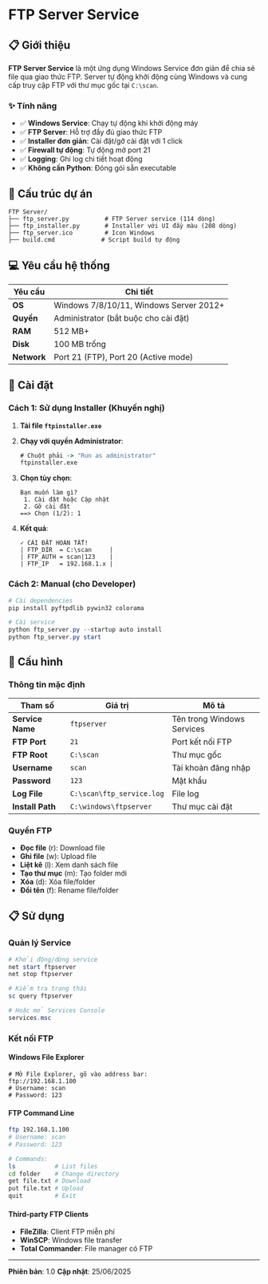 # FTP Server Service

## 📋 Giới thiệu

**FTP Server Service** là một ứng dụng Windows Service đơn giản để chia sẻ file qua giao thức FTP. Server tự động khởi động cùng Windows và cung cấp truy cập FTP với thư mục gốc tại `C:\scan`.

### ✨ Tính năng

- ✅ **Windows Service**: Chạy tự động khi khởi động máy
- ✅ **FTP Server**: Hỗ trợ đầy đủ giao thức FTP 
- ✅ **Installer đơn giản**: Cài đặt/gỡ cài đặt với 1 click
- ✅ **Firewall tự động**: Tự động mở port 21
- ✅ **Logging**: Ghi log chi tiết hoạt động
- ✅ **Không cần Python**: Đóng gói sẵn executable

## 📁 Cấu trúc dự án

```
FTP Server/
├── ftp_server.py          # FTP Server service (114 dòng)
├── ftp_installer.py       # Installer với UI đầy màu (208 dòng)  
├── ftp_server.ico         # Icon Windows
├── build.cmd             # Script build tự động
```

## 💻 Yêu cầu hệ thống

| Yêu cầu | Chi tiết |
|---------|----------|
| **OS** | Windows 7/8/10/11, Windows Server 2012+ |
| **Quyền** | Administrator (bắt buộc cho cài đặt) |
| **RAM** | 512 MB+ |
| **Disk** | 100 MB trống |
| **Network** | Port 21 (FTP), Port 20 (Active mode) |

## 🚀 Cài đặt

### Cách 1: Sử dụng Installer (Khuyến nghị)

1. **Tải file `ftpinstaller.exe`**

2. **Chạy với quyền Administrator**:
   ```cmd
   # Chuột phải -> "Run as administrator"  
   ftpinstaller.exe
   ```

3. **Chọn tùy chọn**:
   ```
   Bạn muốn làm gì?
    1. Cài đặt hoặc Cập nhật
    2. Gỡ cài đặt  
   ==> Chọn (1/2): 1
   ```

4. **Kết quả**:
   ```
   ✓ CÀI ĐẶT HOÀN TẤT!
   | FTP_DIR  = C:\scan     |
   | FTP_AUTH = scan|123    |  
   | FTP_IP   = 192.168.1.x |
   ```

### Cách 2: Manual (cho Developer)

```powershell
# Cài dependencies
pip install pyftpdlib pywin32 colorama

# Cài service
python ftp_server.py --startup auto install
python ftp_server.py start
```

## 🔧 Cấu hình

### Thông tin mặc định

| Tham số | Giá trị | Mô tả |
|---------|---------|-------|
| **Service Name** | `ftpserver` | Tên trong Windows Services |
| **FTP Port** | `21` | Port kết nối FTP |
| **FTP Root** | `C:\scan` | Thư mục gốc |
| **Username** | `scan` | Tài khoản đăng nhập |
| **Password** | `123` | Mật khẩu |
| **Log File** | `C:\scan\ftp_service.log` | File log |
| **Install Path** | `C:\windows\ftpserver` | Thư mục cài đặt |

### Quyền FTP

- **Đọc file** (r): Download file
- **Ghi file** (w): Upload file  
- **Liệt kê** (l): Xem danh sách file
- **Tạo thư mục** (m): Tạo folder mới
- **Xóa** (d): Xóa file/folder
- **Đổi tên** (f): Rename file/folder

## 📋 Sử dụng

### Quản lý Service

```powershell
# Khởi động/dừng service
net start ftpserver
net stop ftpserver

# Kiểm tra trạng thái
sc query ftpserver

# Hoặc mở Services Console
services.msc
```

### Kết nối FTP

#### Windows File Explorer
```
# Mở File Explorer, gõ vào address bar:
ftp://192.168.1.100
# Username: scan
# Password: 123
```

#### FTP Command Line
```bash
ftp 192.168.1.100
# Username: scan  
# Password: 123

# Commands:
ls           # List files
cd folder    # Change directory
get file.txt # Download
put file.txt # Upload
quit         # Exit
```

#### Third-party FTP Clients
- **FileZilla**: Client FTP miễn phí
- **WinSCP**: Windows file transfer
- **Total Commander**: File manager có FTP

---
**Phiên bản**: 1.0
**Cập nhật**: 25/06/2025
